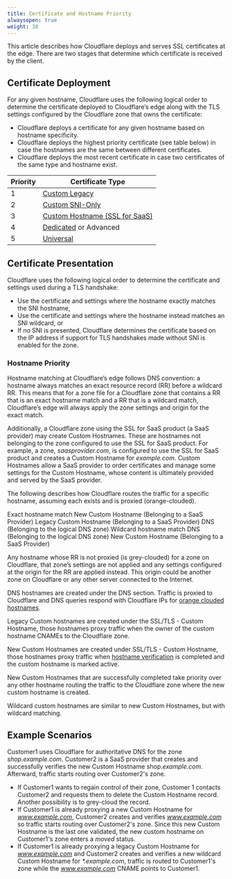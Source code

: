 ```yaml
---
title: Certificate and Hostname Priority 
alwaysopen: true
weight: 30
---
```


This article describes how Cloudflare deploys and serves SSL certificates at the edge. There are two stages that determine which certificate is received by the client.

## Certificate Deployment

For any given hostname, Cloudflare uses the following logical order to determine the certificate deployed to Cloudflare’s edge along with the TLS settings configured by the Cloudflare zone that owns the certificate: 

- Cloudflare deploys a certificate for any given hostname based on hostname specificity.
- Cloudflare deploys the highest priority certificate (see table below)  in case the hostnames are the same between different certificates.
- Cloudflare deploys the most recent certificate in case two certificates of the same type and hostname exist.


| Priority | Certificate Type|
| --- | --- |
| 1 | [Custom Legacy](https://developers.cloudflare.com/ssl/custom-certificates/)|
| 2 | [Custom SNI-Only](https://developers.cloudflare.com/ssl/custom-certificates/)|
| 3 | [Custom Hostname (SSL for SaaS)](https://developers.cloudflare.com/ssl/ssl-for-saas/)|
| 4 | [Dedicated](https://support.cloudflare.com/hc/articles/228009108) or Advanced|
| 5 | [Universal](https://developers.cloudflare.com/ssl/universal-ssl/)|


## Certificate Presentation

Cloudflare uses the following logical order to determine the certificate and settings used during a TLS handshake:
- Use the certificate and settings where the hostname exactly matches the SNI hostname,
- Use the certificate and settings where the hostname instead matches an SNI wildcard, or
- If no SNI is presented, Cloudflare determines the certificate based on the IP address if support for TLS handshakes made without SNI is enabled for the zone.

### Hostname Priority
Hostname matching at Cloudflare’s edge follows DNS convention: a hostname always matches an exact resource record (RR) before a wildcard RR. This means that for a zone file for a Cloudflare zone that contains a RR that is an exact hostname match and a RR that is a wildcard match, Cloudflare’s edge will always apply the zone settings and origin for the exact match.

Additionally, a Cloudflare zone using the SSL for SaaS product (a SaaS provider) may create Custom Hostnames. These are hostnames not belonging to the zone configured to use the SSL for SaaS product. For example, a zone, *saasprovider.com*, is configured to use the SSL for SaaS product and creates a Custom Hostname for *example.com*. Custom Hostnames allow a SaaS provider to order certificates and manage some settings for the Custom Hostname, whose content is ultimately provided and served by the SaaS provider. 

The following describes how Cloudflare routes the traffic for a specific hostname, assuming each exists and is proxied (orange-clouded).

Exact hostname match
New Custom Hostname (Belonging to a SaaS Provider)
Legacy Custom Hostname (Belonging to a SaaS Provider)
DNS (Belonging to the logical DNS zone)
Wildcard hostname match
DNS (Belonging to the logical DNS zone)
New Custom Hostname (Belonging to a SaaS Provider)

Any hostname whose RR is not proxied (is grey-clouded) for a zone on Cloudflare, that zone’s settings are not applied and any settings configured at the origin for the RR are applied instead. This origin could be another zone on Cloudflare or any other server connected to the Internet.

DNS hostnames are created under the DNS section.  Traffic is proxied to Cloudflare and DNS queries respond with Cloudflare IPs for [orange clouded hostnames](https://support.cloudflare.com/hc/articles/200169626). 

Legacy Custom hostnames are created under the SSL/TLS - Custom Hostname, those hostnames proxy traffic when the owner of the custom hostname CNAMEs to the Cloudflare zone.

New Custom Hostnames are created under SSL/TLS - Custom Hostname, those hostnames proxy traffic when [hostname verification](https://developers.cloudflare.com/ssl/ssl-for-saas/hostname-verification/) is completed and the custom hostname is marked active.

New Custom Hostnames that are successfully completed take priority over any other hostname routing the traffic to the Cloudflare zone where the new custom hostname is created.

Wildcard custom hostnames are similar to new Custom Hostnames, but with wildcard matching.

## Example Scenarios
Customer1 uses Cloudflare for authoritative DNS for the zone *shop.example.com*. Customer2 is a SaaS provider that creates and successfully verifies the new Custom Hostname shop.*example.com*. Afterward, traffic starts routing over Customer2's zone.
- If Customer1 wants to regain control of their zone, Customer 1 contacts Customer2 and requests them to delete the Custom Hostname record. Another  possibility is to grey-cloud the record.
- If Customer1 is already proxying a new Custom Hostname for *www.example.com*, Customer2 creates and verifies *www.example.com* so traffic starts routing over Customer2's zone.  Since this new Custom Hostname is the last one validated, the new custom hostname on Customer1's zone enters a *moved* status. 
- If Customer1 is already proxying a legacy Custom Hostname for *www.example.com* and Customer2 creates and verifies a new wildcard Custom Hostname for _*.example.com_, traffic is routed to Customer1's zone while the _www.example.com_ CNAME points to Customer1.

